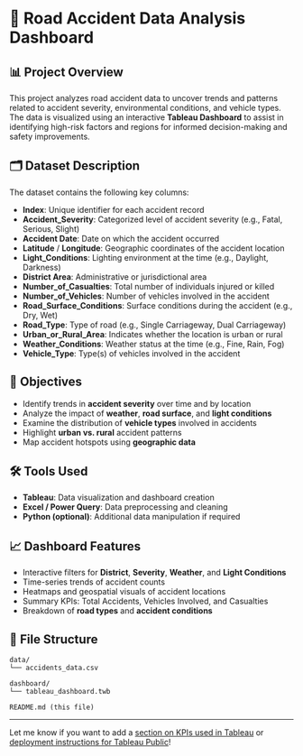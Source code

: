 # 🚧 Road Accident Data Analysis Dashboard

## 📊 Project Overview
This project analyzes road accident data to uncover trends and patterns related to accident severity, environmental conditions, and vehicle types. The data is visualized using an interactive **Tableau Dashboard** to assist in identifying high-risk factors and regions for informed decision-making and safety improvements.

## 🗂️ Dataset Description

The dataset contains the following key columns:

- **Index**: Unique identifier for each accident record
- **Accident_Severity**: Categorized level of accident severity (e.g., Fatal, Serious, Slight)
- **Accident Date**: Date on which the accident occurred
- **Latitude** / **Longitude**: Geographic coordinates of the accident location
- **Light_Conditions**: Lighting environment at the time (e.g., Daylight, Darkness)
- **District Area**: Administrative or jurisdictional area
- **Number_of_Casualties**: Total number of individuals injured or killed
- **Number_of_Vehicles**: Number of vehicles involved in the accident
- **Road_Surface_Conditions**: Surface conditions during the accident (e.g., Dry, Wet)
- **Road_Type**: Type of road (e.g., Single Carriageway, Dual Carriageway)
- **Urban_or_Rural_Area**: Indicates whether the location is urban or rural
- **Weather_Conditions**: Weather status at the time (e.g., Fine, Rain, Fog)
- **Vehicle_Type**: Type(s) of vehicles involved in the accident

## 🎯 Objectives

- Identify trends in **accident severity** over time and by location
- Analyze the impact of **weather**, **road surface**, and **light conditions**
- Examine the distribution of **vehicle types** involved in accidents
- Highlight **urban vs. rural** accident patterns
- Map accident hotspots using **geographic data**

## 🛠️ Tools Used

- **Tableau**: Data visualization and dashboard creation
- **Excel / Power Query**: Data preprocessing and cleaning
- **Python (optional)**: Additional data manipulation if required

## 📈 Dashboard Features

- Interactive filters for **District**, **Severity**, **Weather**, and **Light Conditions**
- Time-series trends of accident counts
- Heatmaps and geospatial visuals of accident locations
- Summary KPIs: Total Accidents, Vehicles Involved, and Casualties
- Breakdown of **road types** and **accident conditions**

## 📁 File Structure

```
data/
└── accidents_data.csv

dashboard/
└── tableau_dashboard.twb

README.md (this file)
```

---

Let me know if you want to add a [section on KPIs used in Tableau](f) or [deployment instructions for Tableau Public](f)!
